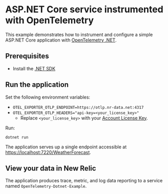 # ASP.NET Core service instrumented with OpenTelemetry

This example demonstrates how to instrument and configure a simple ASP.NET Core
application with
[OpenTelemetry .NET](https://github.com/open-telemetry/opentelemetry-dotnet).

## Prerequisites

* Install the [.NET SDK](https://dotnet.microsoft.com/download)

## Run the application

Set the following environment variables:

* `OTEL_EXPORTER_OTLP_ENDPOINT=https://otlp.nr-data.net:4317`
* `OTEL_EXPORTER_OTLP_HEADERS="api-key=<your_license_key>"`
  * Replace `<your_license_key>` with your
    [Account License Key](https://one.newrelic.com/launcher/api-keys-ui.launcher).

Run:

```shell
dotnet run
```

The application serves up a single endpoint accessible at
[https://localhost:7220/WeatherForecast](https://localhost:7220/WeatherForecast).

## View your data in New Relic

The application produces trace, metric, and log data reporting to a service named `OpenTelemetry-Dotnet-Example`.
